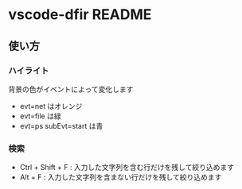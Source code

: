 # vscode-dfir README

## 使い方

### ハイライト

背景の色がイベントによって変化します
- evt=net はオレンジ
- evt=file は緑
- evt=ps subEvt=start は青

### 検索
- Ctrl + Shift + F : 入力した文字列を含む行だけを残して絞り込めます
- Alt + F : 入力した文字列を含まない行だけを残して絞り込めます